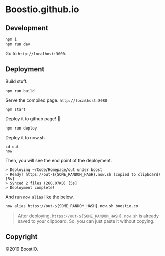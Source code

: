 # Boostio.github.io

## Development

```
npm i
npm run dev
```

Go to `http://localhost:3000`.

## Deployment

Build stuff.

```
npm run build
```

Serve the compiled page. `http://localhost:8080`

```
npm start
```

Deploy it to github page! 🚀

```
npm run deploy
```

Deploy it to now.sh

```
cd out
now
```

Then, you will see the end point of the deployment.

```
> Deploying ~/Code/Homepage/out under boost
> Ready! https://out-${SOME_RANDOM_HASH}.now.sh (copied to clipboard) [5s]
> Synced 2 files (260.07KB) [5s]
> Deployment complete!
```

And run `now alias` like the below.

```
now alias https://out-${SOME_RANDOM_HASH}.now.sh boostio.co
```

> After deploying, `https://out-${SOME_RANDOM_HASH}.now.sh` is already saved to your clipboard. So, you can just paste it without copying.

## Copyright

©2019 BoostIO.
